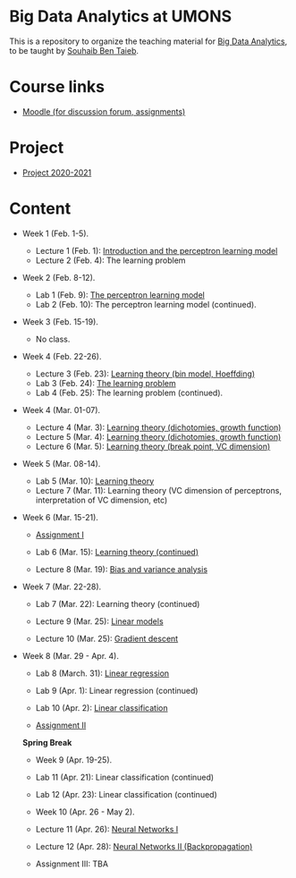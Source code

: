 # Big Data Analytics at UMONS
This is a repository to organize the teaching material for [Big Data Analytics](http://applications.umons.ac.be/web/en/pde/2020-2021/aa/S-INFO-075.htm), to be taught by [Souhaib Ben Taieb](http://www.souhaib-bentaieb.com).

# Course links

- [Moodle (for discussion forum, assignments)](https://moodle.umons.ac.be/course/view.php?id=2786s)

# Project

- [Project 2020-2021](project/project.pdf)

# Content

<!--- Lectures: 16 - Labs: 17 (30, 30) --->

- Week 1 (Feb. 1-5). 
  - Lecture 1 (Feb. 1): [Introduction and the perceptron learning model](./slides/1-bda-perceptron.pdf)
  - Lecture 2 (Feb. 4): The learning problem

- Week 2 (Feb. 8-12). 
  - Lab 1 (Feb. 9): [The perceptron learning model](./labs/1-perceptron/perceptron.pdf)
  - Lab 2 (Feb. 10): The perceptron learning model (continued).
  
- Week 3 (Feb. 15-19).
  - No class.

- Week 4 (Feb. 22-26).
  - Lecture 3 (Feb. 23): [Learning theory (bin model, Hoeffding)](./slides/2-bda-learning-1.pdf)
  - Lab 3 (Feb. 24): [The learning problem](./labs/2-learning/learning.pdf)
  - Lab 4 (Feb. 25): The learning problem (continued).

- Week 4 (Mar. 01-07).
  - Lecture 4 (Mar. 3): [Learning theory (dichotomies, growth function)](./slides/2-bda-learning-2.pdf)
  - Lecture 5 (Mar. 4): [Learning theory (dichotomies, growth function)](./slides/2-bda-learning-3.pdf)
  - Lecture 6 (Mar. 5): [Learning theory (break point, VC dimension)](./slides/2-bda-learning-4.pdf)

- Week 5 (Mar. 08-14).
  - Lab 5 (Mar. 10): [Learning theory](./labs/2-learning/learning2.pdf)
  - Lecture 7 (Mar. 11): Learning theory (VC dimension of perceptrons, interpretation of VC dimension, etc)

- Week 6 (Mar. 15-21).
  - [Assignment I](./assignments/assignment1.pdf) 

  - Lab 6 (Mar. 15): [Learning theory (continued)](./labs/2-learning/learning2.pdf)
  
  - Lecture 8 (Mar. 19): [Bias and variance analysis](./slides/2-bda-learning-5.pdf)


- Week 7 (Mar. 22-28).

    <!--- FINISH BIAS AND VARIANCE + (learning 2) problem 2.3 --->
  - Lab 7 (Mar. 22): Learning theory (continued)

    <!--- LINEAR MODELS  --->
  - Lecture 9 (Mar. 25): [Linear models](./slides/3-linear-model.pdf)


    <!--- Gradient descent --->
  - Lecture 10 (Mar. 25): [Gradient descent](./slides/3-linear-model.pdf)



- Week 8 (Mar. 29 - Apr. 4).

  <!--- Linear regression - Ex 3.3, 3.4, 3.11, 3.14, 3.15--->
  - Lab 8 (March. 31): [Linear regression](./labs/3-linear-model/linear-regression.pdf)

  <!--- Linear classfiication - 3.7, 3.9, 3.10, 3.4  + Hessian of logistic regression (see notes) --->
  - Lab 9 (Apr. 1): Linear regression (continued)

  - Lab 10 (Apr. 2): [Linear classification](./labs/3-linear-model/linear-classification.pdf)

  <!--- Convergence proofs of gradient descent --->
  <!--- https://raghumeka.github.io/CS289ML/gdnotes.pdf --->
  <!---  https://www.stat.cmu.edu/~ryantibs/convexopt-F13/scribes/lec6.pdf --->
  <!---  APPLIED EXERCISES --->


  <!--- 3.5?--->
  - [Assignment II](./assignments/assignment2.pdf) 

  <!---  
  Assignment I: perceptron, growth function, one exercise on VC dimension
  
  Assignment II: regression loss, regression properties and gradient descent
  * Problem 1.12 (mse vs mae)
  * Regression:  Problem 3.12
  * Optimization: 3.17 -> Show them that the vectorized version can be written in scalar form


  Assignment III: linear classification
  * Implement linear regression with gradient descent ? 
  * Implement Newton's method and gradient descent for logistic regression: gradient and hessian
  * ASSIGMENT III BDA: https://github.com/ageron/handson-ml2/blob/master/04_training_linear_models.ipynb
 https://www.cs.princeton.edu/courses/archive/spring19/cos324/files/logistic-regression.pdf

  ************
  https://github.com/ageron/handson-ml2/blob/master/04_training_linear_models.ipynb
  https://github.com/syaning/stanford-machine-learning/blob/master/machine-learning-ex2/ex2-py/costFunction.py
  file:///Users/bsouhaib/Dropbox/_TEACHING/UMONS/2019-2020/BDA20/assignments/assignment3_solution.html
  * GRADIENT DESCENT FOR MULTI-CLASS CLASSIFICATION
  * Linear regression using batch gradient descent

  * TWO-DIMENSIONAL PROBLEMS
    * Normal equations (+ Generalized inverse)
    * Batch Gradient Descent for Softmax Regression
  ************

  Assignment IV:
  * on neural networks?
  --->

<!---
  * Graph Neural Networks - https://www.cs.mcgill.ca/~wlh/grl_book/
  * Multitask Learning
  * Fairness in machine learning: https://fairmlclass.github.io/
  * https://fairmlbook.org/
  * Optimization in deep learning: https://www.deeplearningbook.org/
  * Reccurent Neural Networks
https://www.cs.mcgill.ca/~dprecup/courses/ML/Lectures/ml-lecture05.pdf
  --->

**Spring Break**

<!--- Lecture 11 12 (Neural networks, KERAS) 13 14 15 (more on NN?, regularization, kernel learning/trick?, SVM?) --->
<!---  Lab 13, 14, 15 (Neural Networks) --->

- Week 9 (Apr. 19-25).
 - Lab 11 (Apr. 21): Linear classification (continued)
 - Lab 12 (Apr. 23): Linear classification (continued)


- Week 10 (Apr. 26 - May 2).
 - Lecture 11 (Apr. 26): [Neural Networks I](./slides/5-neural-networks/5-neural-networks.pdf)

 - Lecture 12 (Apr. 28): [Neural Networks II (Backpropagation)](./slides/5-neural-networks/5-backpropagation.pdf)
 
 - Assignment III: TBA


 <!--- DEEP NETS - Universal Approximation Theorem --->
 <!--- BACKPROPAGATION --->
 <!--- Advanced NN (architectectures, regularization, variational bayes, etc) --->
 <!---  https://atcold.github.io/pytorch-Deep-Learning/en/week02/02-1/ --->
 <!---   https://abidlabs.github.io/Atomic-Experiments/--->
 <!---   SEE OTHERS --->

<!---
- Week 11 (May 3-9).
 - Lab 13 (May. 4): Neural Networks
 
 - Lecture 13 (May. 5): Neural Networks III

 - Lab 14 (May. 6): ??
 - Assignment IV:


 - Week 12 (May 10-16).
 	- Lecture 14 (May. 10): Neural Networks IV
 	- Lab 15 (May. 11): ??
--->
